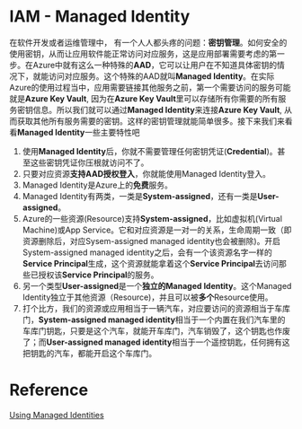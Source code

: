 # IAM - Managed Identity
在软件开发或者运维管理中， 有一个人人都头疼的问题：**密钥管理**。如何安全的使用密钥，从而让应用软件能正常访问对应服务，这是应用部署需要考虑的第一步。在Azure中就有这么一种特殊的**AAD**，它可以让用户在不知道具体密钥的情况下，就能访问对应服务。这个特殊的AAD就叫**Managed Identity**。在实际Azure的使用过程当中，应用需要链接其他服务之前，第一个需要访问的服务可能就是**Azure Key Vault**, 因为在**Azure Key Vault**里可以存储所有你需要的所有服务密钥信息。所以我们就可以通过**Managed Identity**来连接**Azure Key Vault**, 从而获取其他所有服务需要的密钥。这样的密钥管理就能简单很多。接下来我们来看看**Managed Identity**一些主要特性吧

1. 使用**Managed Identity**后，你就不需要管理任何密钥凭证(**Credential**)。甚至这些密钥凭证你压根就访问不了。
2. 只要对应资源**支持AAD授权登入**，你就能使用Managed Identity登入。
3. Managed Identity是Azure上的**免费**服务。
4. Managed Identity有两类，一类是**System-assigned**，还有一类是**User-assigned**。
5. Azure的一些资源(Resource)支持**System-assigned**，比如虚拟机(Virtual Machine)或App Service。它和对应资源是一对一的关系，生命周期一致（即资源删除后，对应Sysem-assigned managed identity也会被删除)。开启System-assigned managed identity之后，会有一个该资源名字一样的**Service Principal**生成，这个资源就能拿着这个**Service Principal**去访问那些已授权该**Service Principal**的服务。
6. 另一个类型**User-assigned**是一个**独立的Managed Identity**。这个Managed Identity独立于其他资源（Resource)，并且可以被**多个**Resource使用。
7. 打个比方，我们的资源或应用相当于一辆汽车，对应要访问的资源相当于车库门，**System-assigned managed identity**相当于一个内置在我们汽车里的车库门钥匙，只要是这个汽车，就能开车库门，汽车销毁了，这个钥匙也作废了；而**User-assigned managed identity**相当于一个遥控钥匙，任何拥有这把钥匙的汽车，都能开启这个车库门。


# Reference
[Using Managed Identities](https://learn.microsoft.com/en-us/azure/active-directory/managed-identities-azure-resources/overview)